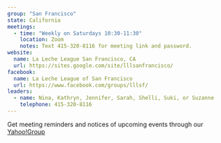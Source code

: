 ```yaml
---
group: "San Francisco"
state: California
meetings:
  - time: "Weekly on Saturdays 10:30-11:30"
    location: Zoom
    notes: Text 415-320-8116 for meeting link and password.
website:
  name: La Leche League San Francisco, CA
  url: https://sites.google.com/site/lllsanfrancisco/
facebook:
  name: La Leche League of San Francisco
  url: https://www.facebook.com/groups/lllsf/
leaders:
  - name: Nina, Kathryn, Jennifer, Sarah, Shelli, Suki, or Suzanne
    telephone: 415-320-8116
---
```


Get meeting reminders and notices of upcoming events through our [Yahoo!Group](http://groups.yahoo.com/group/LLLSF/)
